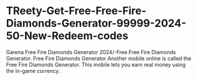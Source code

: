 # TReety-Get-Free-Free-Fire-Diamonds-Generator-99999-2024-50-New-Redeem-codes
Garena Free Fire Diamonds Generator 2024/-Free Free Fire Diamonds Generator. Free Fire Diamonds Generator Another mobile online is called the Free Fire Diamonds Generator. This mobile lets you earn real money using the in-game currency.
